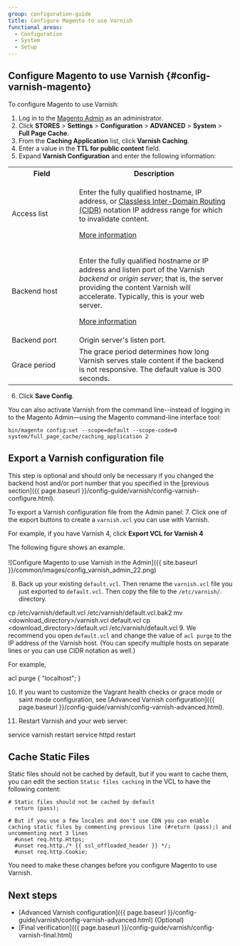 ```yaml
---
group: configuration-guide
title: Configure Magento to use Varnish
functional_areas:
  - Configuration
  - System
  - Setup
---
```

## Configure Magento to use Varnish {#config-varnish-magento}

To configure Magento to use Varnish:

1. Log in to the [Magento Admin](https://glossary.magento.com/magento-admin) as an administrator.
2. Click **STORES** > **Settings** > **Configuration** > **ADVANCED** > **System** > **Full Page Cache**.
3. From the **Caching Application** list, click **Varnish Caching**.
4. Enter a value in the **TTL for public content** field.
5. Expand **Varnish Configuration** and enter the following information:

 <table>
 <col width="30%" />
   <col width="70%" />
 <tbody>
  <tr>
   <th>Field</th>
   <th>Description</th>
  </tr>
 <tr>
  <td>Access list</td>
  <td><p>Enter the fully qualified hostname, IP address, or <a href="https://www.digitalocean.com/community/tutorials/understanding-ip-addresses-subnets-and-cidr-notation-for-networking">Classless Inter-Domain Routing (CIDR)</a> notation IP address range for which to invalidate content.</p>
   <p><a href="https://www.varnish-cache.org/docs/3.0/tutorial/purging.html">More information</a></p></td>
 </tr>
 <tr>
  <td>Backend host</td>
  <td><p>Enter the fully qualified hostname or IP address and listen port of the Varnish <em>backend</em> or <em>origin server</em>; that is, the server providing the content Varnish will accelerate. Typically, this is your web server. </p>
  <p><a href="https://www.varnish-cache.org/docs/trunk/users-guide/vcl-backends.html">More information</a></p></td>
 </tr>
 <tr>
  <td>Backend port</td>
  <td>Origin server's listen port.</td>
 </tr>
 <tr>
  <td>Grace period</td>
  <td>The grace period determines how long Varnish serves stale content if the backend is not responsive. The default value is 300 seconds.</td>
  </tr>
  </tbody>
  </table>

6. Click **Save Config**.

You can also activate Varnish from the command line--instead of logging in to the Magento Admin—using the Magento command-line interface tool:

```
bin/magento config:set --scope=default --scope-code=0 system/full_page_cache/caching_application 2
```

## Export a Varnish configuration file

This step is optional and should only be necessary if you changed the backend host and/or port number that you specified in the [previous section]({{ page.baseurl }}/config-guide/varnish/config-varnish-configure.html).

To export a Varnish configuration file from the Admin panel:
7. Click one of the export buttons to create a <code>varnish.vcl</code> you can use with Varnish.

 For example, if you have Varnish 4, click **Export VCL for Varnish 4**

 The following figure shows an example.<br><br>
 ![Configure Magento to use Varnish in the Admin]({{ site.baseurl }}/common/images/config_varnish_admin_22.png)

8. Back up your existing <code>default.vcl</code>. Then rename the <code>varnish.vcl</code> file you just exported to <code>default.vcl</code>. Then copy the file to the <code>/etc/varnish/</code>. directory.

  cp /etc/varnish/default.vcl /etc/varnish/default.vcl.bak2
  mv <download_directory>/varnish.vcl default.vcl
  cp <download_directory>/default.vcl /etc/varnish/default.vcl
9. We recommend you open `default.vcl` and change the value of `acl purge` to the IP address of the Varnish host. (You can specify multiple hosts on separate lines or you can use CIDR notation as well.)

 For example,

  acl purge {
     "localhost";
  }

10. If you want to customize the Vagrant health checks or grace mode or saint mode configuration, see [Advanced Varnish configuration]({{ page.baseurl }}/config-guide/varnish/config-varnish-advanced.html).

11. Restart Varnish and your web server:

  service varnish restart
  service httpd restart

## Cache Static Files

Static files should not be cached by default, but if you want to cache them, you can edit the section `Static files caching` in the VCL to have the following content:

```
# Static files should not be cached by default
  return (pass);

# But if you use a few locales and don't use CDN you can enable caching static files by commenting previous line (#return (pass);) and uncommenting next 3 lines
  #unset req.http.Https;
  #unset req.http./* {{ ssl_offloaded_header }} */;
  #unset req.http.Cookie;
```

You need to make these changes before you configure Magento to use Varnish.

## Next steps

-   [Advanced Varnish configuration]({{ page.baseurl }}/config-guide/varnish/config-varnish-advanced.html) (Optional)
-   [Final verification]({{ page.baseurl }}/config-guide/varnish/config-varnish-final.html)
